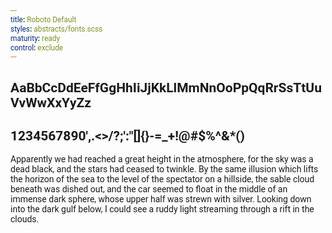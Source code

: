 ```yaml
---
title: Roboto Default
styles: abstracts/fonts.scss
maturity: ready
control: exclude
---
```

<style>
  * {
    font-family: 'Roboto' !important;
    word-wrap: break-word;
  }
</style>

## AaBbCcDdEeFfGgHhIiJjKkLlMmNnOoPpQqRrSsTtUuVvWwXxYyZz
## 1234567890',.<>/?;':"[]{}-=_+!@#$%^&*()

Apparently we had reached a great height in the atmosphere, for the sky was a dead black, and the stars had ceased to twinkle. By the same illusion which lifts the horizon of the sea to the level of the spectator on a hillside, the sable cloud beneath was dished out, and the car seemed to float in the middle of an immense dark sphere, whose upper half was strewn with silver. Looking down into the dark gulf below, I could see a ruddy light streaming through a rift in the clouds.

